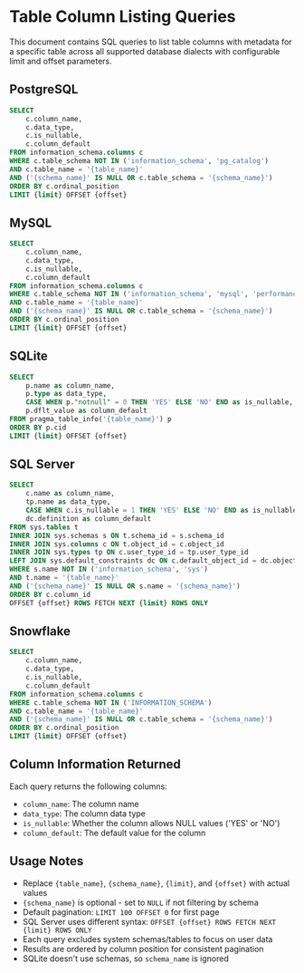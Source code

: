 # Table Column Listing Queries

This document contains SQL queries to list table columns with metadata for a specific table across all supported database dialects with configurable limit and offset parameters.

## PostgreSQL

```sql
SELECT 
    c.column_name,
    c.data_type,
    c.is_nullable,
    c.column_default
FROM information_schema.columns c
WHERE c.table_schema NOT IN ('information_schema', 'pg_catalog')
AND c.table_name = '{table_name}'
AND ('{schema_name}' IS NULL OR c.table_schema = '{schema_name}')
ORDER BY c.ordinal_position
LIMIT {limit} OFFSET {offset}
```

## MySQL

```sql
SELECT 
    c.column_name,
    c.data_type,
    c.is_nullable,
    c.column_default
FROM information_schema.columns c
WHERE c.table_schema NOT IN ('information_schema', 'mysql', 'performance_schema', 'sys')
AND c.table_name = '{table_name}'
AND ('{schema_name}' IS NULL OR c.table_schema = '{schema_name}')
ORDER BY c.ordinal_position
LIMIT {limit} OFFSET {offset}
```

## SQLite

```sql
SELECT 
    p.name as column_name,
    p.type as data_type,
    CASE WHEN p."notnull" = 0 THEN 'YES' ELSE 'NO' END as is_nullable,
    p.dflt_value as column_default
FROM pragma_table_info('{table_name}') p
ORDER BY p.cid
LIMIT {limit} OFFSET {offset}
```

## SQL Server

```sql
SELECT 
    c.name as column_name,
    tp.name as data_type,
    CASE WHEN c.is_nullable = 1 THEN 'YES' ELSE 'NO' END as is_nullable,
    dc.definition as column_default
FROM sys.tables t
INNER JOIN sys.schemas s ON t.schema_id = s.schema_id
INNER JOIN sys.columns c ON t.object_id = c.object_id
INNER JOIN sys.types tp ON c.user_type_id = tp.user_type_id
LEFT JOIN sys.default_constraints dc ON c.default_object_id = dc.object_id
WHERE s.name NOT IN ('information_schema', 'sys')
AND t.name = '{table_name}'
AND ('{schema_name}' IS NULL OR s.name = '{schema_name}')
ORDER BY c.column_id
OFFSET {offset} ROWS FETCH NEXT {limit} ROWS ONLY
```

## Snowflake

```sql
SELECT 
    c.column_name,
    c.data_type,
    c.is_nullable,
    c.column_default
FROM information_schema.columns c
WHERE c.table_schema NOT IN ('INFORMATION_SCHEMA')
AND c.table_name = '{table_name}'
AND ('{schema_name}' IS NULL OR c.table_schema = '{schema_name}')
ORDER BY c.ordinal_position
LIMIT {limit} OFFSET {offset}
```

## Column Information Returned

Each query returns the following columns:
- `column_name`: The column name
- `data_type`: The column data type
- `is_nullable`: Whether the column allows NULL values ('YES' or 'NO')
- `column_default`: The default value for the column

## Usage Notes

- Replace `{table_name}`, `{schema_name}`, `{limit}`, and `{offset}` with actual values
- `{schema_name}` is optional - set to `NULL` if not filtering by schema
- Default pagination: `LIMIT 100 OFFSET 0` for first page
- SQL Server uses different syntax: `OFFSET {offset} ROWS FETCH NEXT {limit} ROWS ONLY`
- Each query excludes system schemas/tables to focus on user data
- Results are ordered by column position for consistent pagination
- SQLite doesn't use schemas, so `schema_name` is ignored

